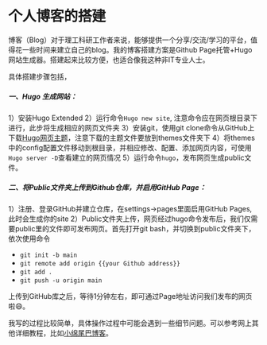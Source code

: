 # 个人博客的搭建

博客（Blog）对于理工科研工作者来说，能够提供一个分享/交流/学习的平台，值得花一些时间来建立自己的blog。我的博客搭建方案是Github Page托管+Hugo网站生成器。搭建起来比较方便，也适合像我这种非IT专业人士。

具体搭建步骤包括，

##### 一、Hugo 生成网站： 

1）安装Hugo Extended 2）运行命令`Hugo new site`, 注意命令应在网页根目录下进行，此步将生成相应的网页文件夹 3）安装git，使用git clone命令从GitHub上下载[Hugo网页主题](https://themes.gohugo.io/)，注意下载的主题文件要放到themes文件夹下 4）将themes中的config配置文件移动到根目录，并相应修改、配置、添加网页内容，可使用`Hugo server -D`查看建立的网页情况 5）运行命令`hugo`，发布网页生成public文件。

##### 二、将Public文件夹上传到Github仓库，并启用GitHub Page：
1）注册、登录GitHub并建立仓库，在settings->pages里面启用GitHub Pages,此时会生成你的site 2）Public文件夹上传，网页经过hugo命令发布后，我们仅需要public里的文件即可发布网页。首先打开git bash，并切换到public文件夹下，依次使用命令
- `git init -b main` 
- `git remote add origin {{your Github address}}`
- `git add .`
- `git push -u origin main`

上传到GitHub库之后，等待1分钟左右，即可通过Page地址访问我们发布的网页啦:smile:。

我写的过程比较简单，具体操作过程中可能会遇到一些细节问题。可以参考网上其他详细教程，比如[小绵尾巴博客](https://cuttontail.blog/blog/create-a-wesite-using-github-pages-and-hugo/)。

 
